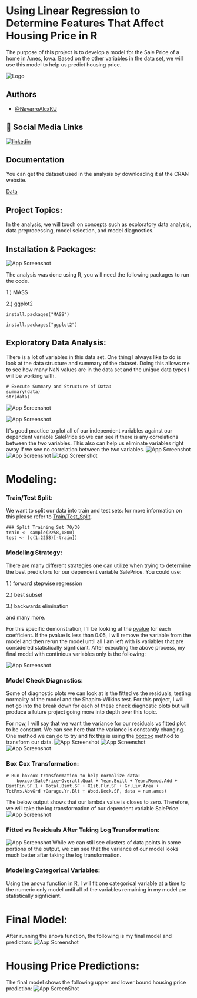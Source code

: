
# Using Linear Regression to Determine Features That Affect Housing Price in R

The purpose of this project is to develop a model for the Sale Price of a home in Ames, Iowa. Based on the other variables in the data set, we will use this model to help us predict housing price.

![Logo](https://www.familyhomeplans.com/varnish-images/plans/44207/44207-b580.jpg)


## Authors

- [@NavarroAlexKU](https://github.com/NavarroAlexKU/Predicting-Housing-Price.git)


## 🔗 Social Media Links
[![linkedin](https://img.shields.io/badge/linkedin-0A66C2?style=for-the-badge&logo=linkedin&logoColor=white)](https://www.linkedin.com/in/alexnavarro2/)

## Documentation
You can get the dataset used in the analysis by downloading it at the CRAN website.

[Data](https://cran.r-project.org/web/packages/AmesHousing/index.html)


## Project Topics:
In the analysis, we will touch on concepts such as exploratory data analysis, data preprocessing, model selection, and model diagnostics.
## Installation & Packages:
![App Screenshot](https://github.com/NavarroAlexKU/Predicting-Housing-Price/blob/main/R%20Logo.jpeg)

The analysis was done using R, you will need the following packages to run the code.

1.) MASS

2.) ggplot2

```
install.packages("MASS")

install.packages("ggplot2")
```
## Exploratory Data Analysis:
There is a lot of variables in this data set. One thing I always like to do is look at the data structure and summary of the dataset. Doing this allows me to see how many NaN values are in the data set and the unique data types I will be working with.

```
# Execute Summary and Structure of Data:
summary(data)
str(data)
```
![App Screenshot](https://github.com/NavarroAlexKU/Predicting-Housing-Price/blob/main/Screen%20Shot%202021-10-29%20at%2012.54.56%20PM.png?raw=true)

![App Screenshot](https://github.com/NavarroAlexKU/Predicting-Housing-Price/blob/main/Screen%20Shot%202021-10-29%20at%201.23.28%20PM.png?raw=true)

It's good practice to plot all of our independent variables against our dependent variable SalePrice so we can see if there is any correlations between the two variables. This also can help us eliminate variables right away if we see no correlation between the two variables.
![App Screenshot](https://github.com/NavarroAlexKU/Predicting-Housing-Price/blob/main/Screen%20Shot%202021-10-29%20at%201.33.59%20PM.png?raw=true)
![App Screenshot](https://github.com/NavarroAlexKU/Predicting-Housing-Price/blob/main/Predicting-Housing-Price_files/figure-html/unnamed-chunk-2-22.png?raw=True)
![App Screenshot](https://github.com/NavarroAlexKU/Predicting-Housing-Price/blob/main/Predicting-Housing-Price_files/figure-html/unnamed-chunk-2-28.png?raw=True)

# Modeling:
### Train/Test Split:
We want to split our data into train and test sets:
for more information on this please refer to
[Train/Test_Split](https://towardsdatascience.com/train-test-split-c3eed34f763b).
```
### Split Training Set 70/30
train <- sample(2258,1800)
test <- (c(1:2258)[-train])
```

### Modeling Strategy:
There are many different strategies one can utilize when trying to determine the best predictors for our dependent variable SalePrice. You could use:

1.) forward stepwise regression

2.) best subset

3.) backwards elimination

and many more.

For this specific demonstration, I'll be looking at the [pvalue](https://www.investopedia.com/terms/p/p-value.asp) for each coefficient. If the pvalue is less than 0.05, I will remove the variable from the model and then rerun the model until all I am left with is variables that are considered statistically signficiant.
After executing the above process, my final model with continious variables only is the following:

![App Screenshot](https://github.com/NavarroAlexKU/Predicting-Housing-Price/blob/main/Screen%20Shot%202021-11-01%20at%204.17.17%20PM.png?raw=True)

### Model Check Diagnostics:
Some of diagnostic plots we can look at is the fitted vs the residuals, testing normality of the model and the Shapiro-Wilkins test. For this project, I will not go into the break down for each of these check diagnostic plots but will produce a future project going more into depth over this topic.

For now, I will say that we want the variance for our residuals vs fitted plot to be constant. We can see here that the variance is constantly changing. One method we can do to try and fix this is using the [boxcox](https://www.statisticshowto.com/box-cox-transformation/#:~:text=A%20Box%20Cox%20transformation%20is,a%20broader%20number%20of%20tests.) method to transform our data.
![App Screenshot](https://github.com/NavarroAlexKU/Predicting-Housing-Price/blob/main/Predicting-Housing-Price_files/figure-html/unnamed-chunk-4-1.png?raw=True)
![App Screenshot](https://github.com/NavarroAlexKU/Predicting-Housing-Price/blob/main/Predicting-Housing-Price_files/figure-html/unnamed-chunk-4-2.png?raw=True)
![App Screenshot](https://github.com/NavarroAlexKU/Predicting-Housing-Price/blob/main/Predicting-Housing-Price_files/figure-html/unnamed-chunk-4-3.png?raw=True)

### Box Cox Transformation:
```
# Run boxcox transformation to help normalize data:
    boxcox(SalePrice~Overall.Qual + Year.Built + Year.Remod.Add + BsmtFin.SF.1 + Total.Bsmt.SF + X1st.Flr.SF + Gr.Liv.Area + TotRms.AbvGrd +Garage.Yr.Blt + Wood.Deck.SF, data = num.ames)
```
The below output shows that our lambda value is closes to zero. Therefore, we will take the log transformation of our dependent variable SalePrice.
![App Screenshot](https://github.com/NavarroAlexKU/Predicting-Housing-Price/blob/main/Predicting-Housing-Price_files/figure-html/unnamed-chunk-5-1.png?raw=True)

### Fitted vs Residuals After Taking Log Transformation:
![App Screenshot](https://github.com/NavarroAlexKU/Predicting-Housing-Price/blob/main/Predicting-Housing-Price_files/figure-html/unnamed-chunk-5-2.png?raw=True)
While we can still see clusters of data points in some portions of the output, we can see that the variance of our model looks much better after taking the log transformation.

### Modeling Categorical Variables:
Using the anova function in R, I will fit one categorical variable at a time to the numeric only model until all of the variables remaining in my model are statistically signficiant.

# Final Model:
After running the anova function, the following is my final model and predictors:
![App Screenshot](https://github.com/NavarroAlexKU/Predicting-Housing-Price/blob/main/Screen%20Shot%202021-11-01%20at%205.22.00%20PM.png?raw=True)

# Housing Price Predictions:
The final model shows the following upper and lower bound housing price prediction:
![App ScreenShot](https://github.com/NavarroAlexKU/Predicting-Housing-Price/blob/main/Screen%20Shot%202021-11-01%20at%206.01.59%20PM.png?raw=True)